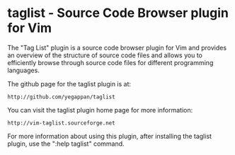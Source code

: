 taglist - Source Code Browser plugin for Vim
============================================

The "Tag List" plugin is a source code browser plugin for Vim and 
provides an overview of the structure of source code files and allows 
you to efficiently browse through source code files for different 
programming languages.

The github page for the taglist plugin is at:

    http://github.com/yegappan/taglist

You can visit the taglist plugin home page for more information:

    http://vim-taglist.sourceforge.net

For more information about using this plugin, after installing the
taglist plugin, use the ":help taglist" command.
